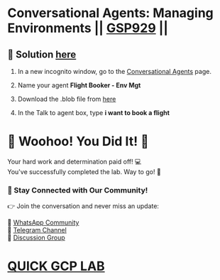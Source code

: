 # Conversational Agents: Managing Environments || [GSP929](https://www.cloudskillsboost.google/focuses/21708?parent=catalog) ||

## 🔑 Solution [here]()

1. In a new incognito window, go to the [Conversational Agents](https://conversational-agents.cloud.google.com/projects) page.

2. Name your agent **Flight Booker - Env Mgt**

3. Download the .blob file from [here](https://drive.google.com/uc?export=download&id=1E4OSHgPQSG2zAg6ONexMSbQAaIdNifyb)

4. In the Talk to agent box, type **i want to book a flight**

# 🎉 Woohoo! You Did It! 🎉

Your hard work and determination paid off! 💻  
You've successfully completed the lab. Way to go! 🚀  

### 💬 Stay Connected with Our Community!

👉 Join the conversation and never miss an update:  

💚 [WhatsApp Community](https://chat.whatsapp.com/ECJ9h8GA3CA1ksaI9m5NrX)  
📢 [Telegram Channel](https://t.me/quickgcplab)  
👥 [Discussion Group](https://t.me/quickgcplabchats)  

# [QUICK GCP LAB](https://www.youtube.com/@quickgcplab)